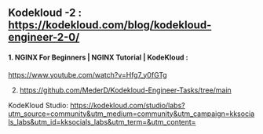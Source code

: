 ## Kodekloud -2 : https://kodekloud.com/blog/kodekloud-engineer-2-0/


#### 1. NGINX For Beginners | NGINX Tutorial | KodeKloud :
https://www.youtube.com/watch?v=Hfg7_y0fGTg

2. https://github.com/MederD/Kodekloud-Engineer-Tasks/tree/main


KodeKloud Studio: https://kodekloud.com/studio/labs?utm_source=community&utm_medium=community&utm_campaign=kksocials_labs&utm_id=kksocials_labs&utm_term=&utm_content=
   
